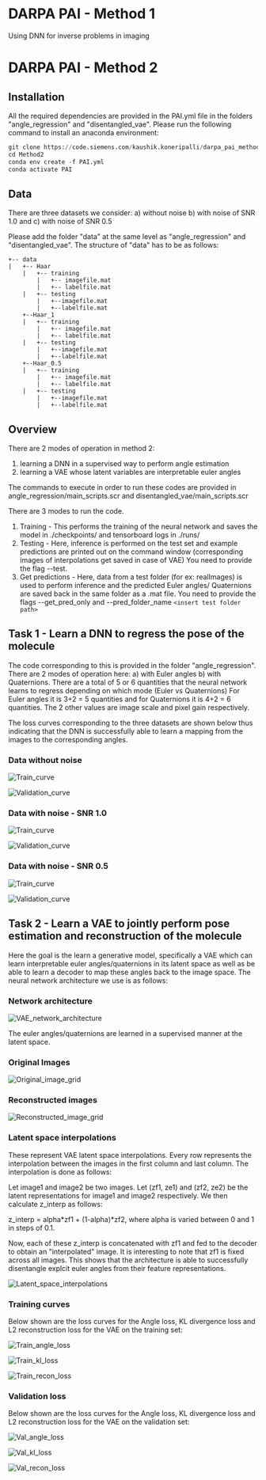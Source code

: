 # DARPA PAI - Method 1
Using DNN for inverse problems in imaging

# DARPA PAI - Method 2

## Installation

All the required dependencies are provided in the PAI.yml file in the folders "angle_regression" and "disentangled_vae". Please run the following command to install an anaconda environment: 
```python
git clone https://code.siemens.com/kaushik.koneripalli/darpa_pai_method2.git
cd Method2
conda env create -f PAI.yml
conda activate PAI
```
## Data 

There are three datasets we consider: a) without noise b) with noise of SNR 1.0 and c) with noise of SNR 0.5

Please add the folder "data" at the same level as "angle_regression" and "disentangled_vae". The structure of "data" has to be as follows: 
```
+-- data
|   +-- Haar
    |   +-- training
        |   +-- imagefile.mat
        |   +-- labelfile.mat
    |   +-- testing
        |   +--imagefile.mat
        |   +--labelfile.mat
    +--Haar_1
    |   +-- training
        |   +-- imagefile.mat
        |   +-- labelfile.mat
    |   +-- testing
        |   +--imagefile.mat
        |   +--labelfile.mat
    +--Haar_0.5
    |   +-- training
        |   +-- imagefile.mat
        |   +-- labelfile.mat
    |   +-- testing
        |   +--imagefile.mat
        |   +--labelfile.mat
```      
      
## Overview 

There are 2 modes of operation in method 2: 
1.  learning a DNN in a supervised way to perform angle estimation
2.  learning a VAE whose latent variables are interpretable euler angles

The commands to execute in order to run these codes are provided in angle_regression/main_scripts.scr and disentangled_vae/main_scripts.scr

There are 3 modes to run the code. 
1.  Training - This performs the training of the neural network and saves the model in ./checkpoints/ and tensorboard logs in ./runs/
2.  Testing - Here, inference is performed on the test set and example predictions are printed out on the command window (corresponding images of interpolations get saved in case of VAE)
              You need to provide the flag --test. 
3.  Get predictions - Here, data from a test folder (for ex: realImages) is used to perform inference and the predicted Euler angles/ Quaternions are saved back in the same folder as a .mat file.
                      You need to provide the flags --get_pred_only and --pred_folder_name `<insert test folder path>`


## Task 1 - Learn a DNN to regress the pose of the molecule

The code corresponding to this is provided in the folder "angle_regression". There are 2 modes of operation here: a) with Euler angles b) with Quaternions.
There are a total of 5 or 6 quantities that the neural network learns to regress depending on which mode (Euler vs Quaternions)
For Euler angles it is 3+2 = 5 quantities and for Quaternions it is 4+2 = 6 quantities. The 2 other values are image scale and pixel gain respectively. 

The loss curves corresponding to the three datasets are shown below thus indicating that the DNN is successfully able to learn a mapping from the images to the corresponding angles.

### Data without noise
![Train_curve](https://github.com/PhysicsOfAI/PhysicsAI4Imaging/blob/master/Method2/angle_regression/outputs/Haar/train_loss.png)

![Validation_curve](https://github.com/PhysicsOfAI/PhysicsAI4Imaging/blob/master/Method2/angle_regression/outputs/Haar/val_loss.png)

### Data with noise - SNR 1.0
![Train_curve](https://github.com/PhysicsOfAI/PhysicsAI4Imaging/blob/master/Method2/angle_regression/outputs/Haar_1/train_loss.png)

![Validation_curve](https://github.com/PhysicsOfAI/PhysicsAI4Imaging/blob/master/Method2/angle_regression/outputs/Haar_1/val_loss.png)

### Data with noise - SNR 0.5
![Train_curve](https://github.com/PhysicsOfAI/PhysicsAI4Imaging/blob/master/Method2/angle_regression/outputs/Haar_0.5/train_loss.png)

![Validation_curve](https://github.com/PhysicsOfAI/PhysicsAI4Imaging/blob/master/Method2/angle_regression/outputs/Haar_0.5/val_loss.png)

## Task 2 - Learn a VAE to jointly perform pose estimation and reconstruction of the molecule

Here the goal is the learn a generative model, specifically a VAE which can learn interpretable euler angles/quaternions in its latent space as well as be able to learn a decoder to map these angles back to the image space. 
The neural network architecture we use is as follows: 
### Network architecture 
![VAE_network_architecture](https://github.com/PhysicsOfAI/PhysicsAI4Imaging/blob/master/Method2/disentangled_vae/outputs_Haar/vae_arch.png)

The euler angles/quaternions are learned in a supervised manner at the latent space. 
### Original Images
![Original_image_grid](https://github.com/PhysicsOfAI/PhysicsAI4Imaging/blob/master/Method2/disentangled_vae/outputs_Haar/org_image.png)

### Reconstructed images
![Reconstructed_image_grid](https://github.com/PhysicsOfAI/PhysicsAI4Imaging/blob/master/Method2/disentangled_vae/outputs_Haar/vae_recon.png)

### Latent space interpolations
These represent VAE latent space interpolations. Every row represents the interpolation between the images in the first column and last column. The interpolation is done as follows: 

Let image1 and image2 be two images. Let (zf1, ze1) and (zf2, ze2) be the latent representations for image1 and image2 respectively. We then calculate z_interp as follows:

z_interp = alpha*zf1 + (1-alpha)*zf2, where alpha is varied between 0 and 1 in steps of 0.1. 

Now, each of these z_interp is concatenated with zf1 and fed to the decoder to obtain an "interpolated" image. It is interesting to note that zf1 is fixed across all images. 
This shows that the architecture is able to successfully disentangle explcit euler angles from their feature representations. 


![Latent_space_interpolations](https://github.com/PhysicsOfAI/PhysicsAI4Imaging/blob/master/Method2/disentangled_vae/outputs_Haar/interpolations.png)

### Training curves
Below shown are the loss curves for the Angle loss, KL divergence loss and L2 reconstruction loss for the VAE on the training set:

![Train_angle_loss](https://github.com/PhysicsOfAI/PhysicsAI4Imaging/blob/master/Method2/disentangled_vae/outputs_Haar/train_angle_loss.png)

![Train_kl_loss](https://github.com/PhysicsOfAI/PhysicsAI4Imaging/blob/master/Method2/disentangled_vae/outputs_Haar/train_kl_loss.png)

![Train_recon_loss](https://github.com/PhysicsOfAI/PhysicsAI4Imaging/blob/master/Method2/disentangled_vae/outputs_Haar/train_recon_loss.png)

### Validation loss
Below shown are the loss curves for the Angle loss, KL divergence loss and L2 reconstruction loss for the VAE on the validation set:

![Val_angle_loss](https://github.com/PhysicsOfAI/PhysicsAI4Imaging/blob/master/Method2/disentangled_vae/outputs_Haar/val_angle_loss.png)

![Val_kl_loss](https://github.com/PhysicsOfAI/PhysicsAI4Imaging/blob/master/Method2/disentangled_vae/outputs_Haar/val_kl_loss.png)

![Val_recon_loss](https://github.com/PhysicsOfAI/PhysicsAI4Imaging/blob/master/Method2/disentangled_vae/outputs_Haar/val_recon_loss.png)
